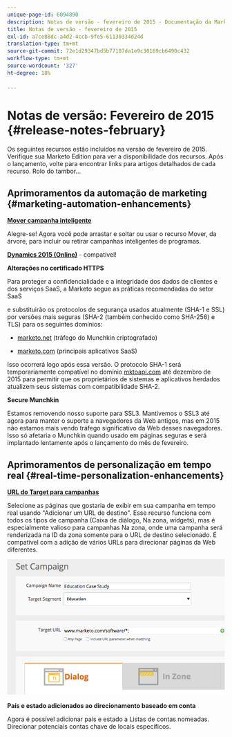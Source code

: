 ```yaml
---
unique-page-id: 6094890
description: Notas de versão - fevereiro de 2015 - Documentação da Marketo - Documentação do produto
title: Notas de versão - fevereiro de 2015
exl-id: a7ce88dc-a4d2-4ccb-9fe5-61130334d24d
translation-type: tm+mt
source-git-commit: 72e1d29347bd5b77107da1e9c30169cb6490c432
workflow-type: tm+mt
source-wordcount: '327'
ht-degree: 18%

---
```


# Notas de versão: Fevereiro de 2015 {#release-notes-february}

Os seguintes recursos estão incluídos na versão de fevereiro de 2015. Verifique sua Marketo Edition para ver a disponibilidade dos recursos. Após o lançamento, volte para encontrar links para artigos detalhados de cada recurso. Rolo do tambor...

## Aprimoramentos da automação de marketing {#marketing-automation-enhancements}

**[Mover campanha inteligente](/help/marketo/product-docs/core-marketo-concepts/smart-campaigns/using-smart-campaigns/move-a-smart-campaign.md)**

Alegre-se! Agora você pode arrastar e soltar ou usar o recurso Mover, da árvore, para incluir ou retirar campanhas inteligentes de programas.

**[Dynamics 2015 (Online)](https://docs.marketo.com/display/docs/microsoft+dynamics+2013+on-premises)**  - compatível!

**Alterações no certificado HTTPS**

Para proteger a confidencialidade e a integridade dos dados de clientes e dos serviços SaaS, a Marketo segue as práticas recomendadas do setor SaaS

e substituirão os protocolos de segurança usados atualmente (SHA-1 e SSL) por versões mais seguras (SHA-2 (também conhecido como SHA-256) e TLS) para os seguintes domínios:

* [marketo.net](https://marketo.net)  (tráfego do Munchkin criptografado)

* [marketo.com](https://marketo.com)  (principais aplicativos SaaS)

Isso ocorrerá logo após essa versão. O protocolo SHA-1 será temporariamente compatível no domínio [mktoapi.com](https://mktoapi.com) até dezembro de 2015 para permitir que os proprietários de sistemas e aplicativos herdados atualizem seus sistemas com compatibilidade SHA-2.

**Secure Munchkin**

Estamos removendo nosso suporte para SSL3. Mantivemos o SSL3 até agora para manter o suporte a navegadores da Web antigos, mas em 2015 não estamos mais vendo tráfego significativo da Web desses navegadores. Isso só afetaria o Munchkin quando usado em páginas seguras e será implantado lentamente após o lançamento do mês de fevereiro.

## Aprimoramentos de personalização em tempo real {#real-time-personalization-enhancements}

**[URL do Target para campanhas](/help/marketo/product-docs/web-personalization/working-with-web-campaigns/adding-a-target-url-to-a-web-campaign.md)**

Selecione as páginas que gostaria de exibir em sua campanha em tempo real usando &quot;Adicionar um URL de destino&quot;. Esse recurso funciona com todos os tipos de campanha (Caixa de diálogo, Na zona, widgets), mas é especialmente valioso para campanhas Na zona, onde uma campanha será renderizada na ID da zona somente para o URL de destino selecionado. É compatível com a adição de vários URLs para direcionar páginas da Web diferentes.

![](assets/image2015-2-19-11-3a0-3a30.png)

**País e estado adicionados ao direcionamento baseado em conta**

Agora é possível adicionar país e estado a Listas de contas nomeadas. Direcionar potenciais contas chave de locais específicos.
